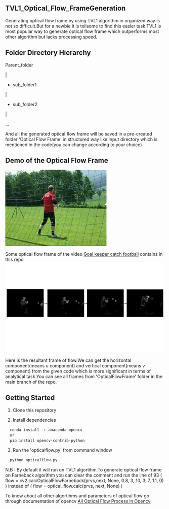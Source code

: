 ## TVL1_Optical_Flow_FrameGeneration
Generating optical flow frame by using TVL1 algorithm in organized way is not so difficult.But for a newbie it is toilsome to find this easier task.TVL1 is most popular way to generate optical flow frame which outperforms most other algorithm but lacks processing speed.


## Folder Directory Hierarchy

Parent_folder

|

+ sub_folder1

|

+ sub_folder2

|

...

And all the generated optical flow frame will be saved in a pre-created folder 'Optical Flow Frame' in structured way like input directory which is mentioned in the code(you can change according to your choice) 

## Demo of the Optical Flow Frame 

![](Torwarttraining_2___sterreich__catch_f_cm_np1_ba_goo_0.gif)

Some optical flow frame of the video [Goal keeper catch football](Torwarttraining_2_(_sterreich)_catch_f_cm_np1_ba_goo_0.avi) contains in this repo
![Flow_Frame](Presentation1.jpg)

Here is the resultant frame of flow.We can get the horizontal component(means u component) and vertical component(means v component) from the given code which is more significant in terms of analytical task.You can see all frames from 'OpticalFlowFrame' folder in the main branch of the repo.

## Getting Started
1. Clone this repository

2. Install dependencies
 ```bash
   conda install -c anaconda opencv
   or
   pip install opencv-contrib-python 
 ```
3. Run the 'opticalflow.py' from command window
 ```bash
   python opticalflow.py
   ```

N.B : By default it will run on TVL1 algortihm.To generate optical flow frame on Farneback algorithm you can clear the comment and run the line of 93 ( flow = cv2.calcOpticalFlowFarneback(prvs,next, None, 0.8, 3, 10, 3, 7, 1.1, 0)
) instead of ( flow = optical_flow.calc(prvs, next, None) )

To know about all other algortihms and parameters of optical flow go through documentation of opencv [All Optical Flow Process in Opencv](https://docs.opencv.org/3.4/dc/d6b/group__video__track.html#ga5d10ebbd59fe09c5f650289ec0ece5af)
